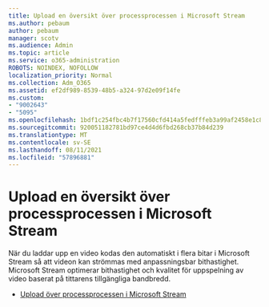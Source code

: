```yaml
---
title: Upload en översikt över processprocessen i Microsoft Stream
ms.author: pebaum
author: pebaum
manager: scotv
ms.audience: Admin
ms.topic: article
ms.service: o365-administration
ROBOTS: NOINDEX, NOFOLLOW
localization_priority: Normal
ms.collection: Adm_O365
ms.assetid: ef2df989-8539-48b5-a324-97d2e09f14fe
ms.custom:
- "9002643"
- "5095"
ms.openlocfilehash: 1bdf1c254fbc4b7f17560cfd414a5fedfffeb3a99af2458e1c8f0a889ddd97bb
ms.sourcegitcommit: 920051182781bd97ce4d4d6fbd268cb37b84d239
ms.translationtype: MT
ms.contentlocale: sv-SE
ms.lasthandoff: 08/11/2021
ms.locfileid: "57896881"
---
```

# <a name="upload-process-overview-in-microsoft-stream"></a>Upload en översikt över processprocessen i Microsoft Stream

När du laddar upp en video kodas den automatiskt i flera bitar i Microsoft Stream så att videon kan strömmas med anpassningsbar bithastighet. Microsoft Stream optimerar bithastighet och kvalitet för uppspelning av video baserat på tittarens tillgängliga bandbredd.

- [Upload över processprocessen i Microsoft Stream](https://docs.microsoft.com/stream/upload-process-overview)
